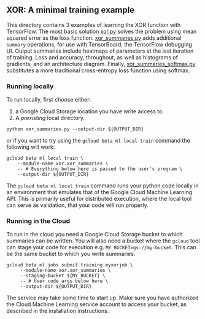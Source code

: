## XOR: A minimal training example

This directory contains 3 examples of learning the XOR function with TensorFlow. The most basic solution [xor.py](xor.py) solves the problem using mean squared error as the loss function. [xor_summaries.py](xor_summaries.py) adds additional `summary` operations, for use with TensorBoard, the TensorFlow debugging UI. Output summaries include heatmaps of parameters at the last iteration of training. Loss and accuracy, throughout, as well as histograms of gradients, and an architecture diagram. Finally, [xor_summaries_softmax.py](xor_summaries_softmax.py) substitutes a more traditional cross-entropy loss function using softmax.

### Running locally

To run locally, first choose either:

1. a Google Cloud Storage location you have write access to.
2. A *prexisting* local directory.


```
python xor_summaries.py --output-dir ${OUTPUT_DIR}
```

or if you want to try using the `gcloud beta ml local train` command the following will work:

```
gcloud beta ml local train \
    --module-name xor.xor_summaries \
    -- # Everything below here is passed to the user's program \
    --output-dir ${OUTPUT_DIR}
```

The `gcloud beta ml local train` command runs your python code locally in an environment that emulates that of the Google Cloud Machine Learning API. This is primarily useful for distributed execution, where the local tool can serve as validation, that your code will run properly.

### Running in the Cloud

To run in the cloud you need a Google Cloud Storage bucket to which summaries can be written. You will also need a bucket where the `gcloud` tool can stage your code for execution e.g. `MY_BUCKET=gs://my-bucket`. This can be the same bucket to which you write summaries.

```
gcloud beta ml jobs submit training myxorjob \
     --module-name xor.xor_summaries \
     --staging-bucket ${MY_BUCKET} \
     -- # User code args below here \
     --output-dir ${OUTPUT_DIR}
```

The service may take some time to start up. Make sure you have authorized the Cloud Machine Learning service account to access your bucket, as described in the installation instructions.

